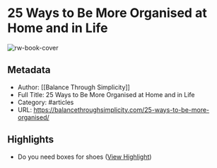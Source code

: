 # 25 Ways to Be More Organised at Home and in Life

![rw-book-cover](https://balancethroughsimplicity.com/wp-content/uploads/2020/03/25-ways-to-be-more-organised-BLOG-1.jpg)

## Metadata
- Author: [[Balance Through Simplicity]]
- Full Title: 25 Ways to Be More Organised at Home and in Life
- Category: #articles
- URL: https://balancethroughsimplicity.com/25-ways-to-be-more-organised/

## Highlights
- Do you need boxes for shoes ([View Highlight](https://read.readwise.io/read/01h2vy7zsmzjwp1s0fejvc9h3n))
